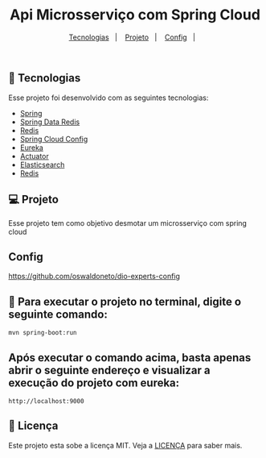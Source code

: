 <h1 align="center">
  Api Microsserviço com Spring Cloud
</h1>


<p align="center">
  <a href="#-tecnologias">Tecnologias</a>&nbsp;&nbsp;&nbsp;|&nbsp;&nbsp;&nbsp;
  <a href="#-projeto">Projeto</a>&nbsp;&nbsp;&nbsp;|&nbsp;&nbsp;&nbsp;
  <a href="#Config">Config</a>&nbsp;&nbsp;&nbsp;|&nbsp;&nbsp;&nbsp;
</p>


<br>


## 🚀 Tecnologias

Esse projeto foi desenvolvido com as seguintes tecnologias:

- [Spring](https://spring.io/)
- [Spring Data Redis](https://spring.io/projects/spring-data-redis)
- [Redis](https://www.baeldung.com/spring-data-redis-tutorial)
- [Spring Cloud Config](https://cloud.spring.io/spring-cloud-config/reference/html/)
- [Eureka](https://github.com/Netflix/eureka)
- [Actuator](https://docs.spring.io/spring-boot/docs/current/reference/html/actuator.html)
- [Elasticsearch](https://spring.io/projects/spring-data-elasticsearch)
- [Redis](https://www.baeldung.com/spring-data-redis-tutorial)

## 💻 Projeto

Esse projeto tem como objetivo desmotar um microsserviço com spring cloud


## Config
https://github.com/oswaldoneto/dio-experts-config

## :hammer: Para executar o projeto no terminal, digite o seguinte comando:

```shell script
mvn spring-boot:run 
```

## Após executar o comando acima, basta apenas abrir o seguinte endereço e visualizar a execução do projeto com eureka:

```
http://localhost:9000
```



## 📝 Licença

Este projeto esta sobe a licença MIT. Veja a [LICENÇA](https://opensource.org/licenses/MIT) para saber mais.


